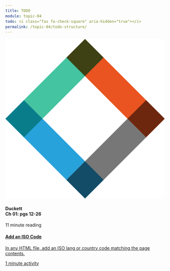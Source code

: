 ```yaml
---
title: TODO
module: topic-04
todo: <i class="fas fa-check-square" aria-hidden="true"></i>
permalink: /topic-04/todo-structure/
---
```


<div class="row text-center">
  <div class="col-lg-4">
    <div class="bs-component">
      <div class="list-group">
        <div class="list-group-item hw-item-disabled">
          <img class="icon-hw" src="../img/hw-icon-duckett.svg" />
          <h4 class="list-group-item-heading">Duckett<br />Ch 01: pgs 12-26</h4>
          <div class="divider-hw"></div>
          <p class="list-group-item-text"><i class="far fa-clock" aria-hidden="true"></i> 11 minute reading</p>
        </div>
      </div>
    </div>
  </div>
  <div class="col-lg-4">
    <div class="bs-component">
      <div class="list-group">
        <a href="../html-lang-attribute/" target="_blank" class="list-group-item">
          <i class="icon-hw fas fa-file-medical-alt" aria-hidden="true"></i>
          <h4 class="list-group-item-heading">Add an ISO Code</h4>
          <p class="list-group-item-text">In any HTML file, add an ISO lang or country code matching the page contents.</p>
          <div class="divider-hw"></div>
          <p class="list-group-item-text"><i class="far fa-clock" aria-hidden="true"></i> 1 minute activity</p>
        </a>
      </div>
    </div>
  </div>
</div>
